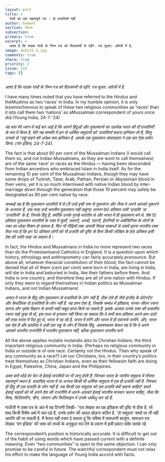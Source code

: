 ```yaml
---
layout: post
title: >
  गांधी का एक महत्वपूर्ण पत्र : दो प्रजातियाँ नहीं
author: hemant
section: समाज
subsection:
primary: true
excerpt: >
  आशा है कि पाठक गांधी के निम्न पत्र को दिलचस्पी से पढ़ेंगे. पत्र मूलत: अंग्रेजी में है.
image: ank115-2.jpg
comments: true
share: true
priority: 2
issue: 115
tags: []
---
```

*आशा है कि पाठक गांधी के निम्न पत्र को दिलचस्पी से पढ़ेंगे. पत्र मूलत: अंग्रेजी में है.*

I have many times noted that you have referred to the Hindus and theMuslims as two ‘races’ in India. In my humble opinion, it is only lessmischievous to speak of these two religious communities as ‘races’ than it isto call them two ‘nations’ as aMussalman correspondent of yours once did.(Young India, 24-7-’24)


*यह बात मेरे ध्यान में कई बार आई है कि आपने हिंदुओं और मुसलमानों का उल्लेख भारत की दो'प्रजातियों' के रूप में किया है. मेरी नम्र सम्मति में इन दो धार्मिक समुदायों को 'प्रजातियां'कहना हानिकर तो है; किंतु उनको दो 'राष्ट्र'कहने की अपेक्षा कम हानिकर है. आपके एक मुसलमान संवाददाता ने एक बार ऐसा प्रयोग किया. (यंग इंडिया, 24-7-24).*

The fact is that about 90 per cent of the Mussalman Indians (I would call them so, and not Indian Mussalmans, as they are wont to call themselves) are of the same ‘race’ or races as the Hindus — having been descended from Indian ancestors who embraced Islam in India itself. As for the remaining 10 per cent of the Mussalman Indians, though they may have some drops of Turkish, Tatar, Arab, Pathan, Persian or Abyssinian blood in their veins, yet it is so much intermixed with native Indian blood by inter-marriage down through the generation that those 10 percent may safely be designated as 90 per cent native by race.

*सच्चाई यह है कि मुसलमान भारतीयों में से (मैं उन्हें इसी नाम से पुकारूंगा और जैसा वे अपने आपको पुकारने के अभ्यस्त हैं, उस तरह उन्हें भारतीय मुसलमान नहीं कहूंगा) लगभग 90 प्रतिशत उसी 'प्रजाति' या 'प्रजातियों' के हैं, जिनके हिंदू हैं, क्योंकि उनके पुरखे भारतीय थे और भारत में ही मुसलमान बने थे. शेष 10 प्रतिशत मुसलमान भारतीयों के रक्त में तुर्कों, तातारों, अरबों, पठानों, ईरानियों या अबीसिनिया के लोगों के रक्त का थोड़ा मिश्रण हो सकता है. फिर भी पीढ़ियों तक आपसी विवाह सम्बन्धों से उसमें इतना भारतीय रक्त मिल गया है कि इन 10 प्रतिशत लोगों को भी प्रजाति की दृष्टि से बिना किसी जोखिम के 99 प्रतिशत इसी देश की जाति कहा जा सकता है।*

In fact, the Hindus and Mussalmans in India no more represent two races than do the Protestantsand Catholics in England. It is a question upon which history, ethnology and anthropometry can fairly accurately pronounce. But above all, whatever theracial constitution of their blood, the fact cannot be denied that all of them (cent per cent) were born in India, are living in India, will die in India and beburied in India, like their fathers before them. And India is one country, and therefore they are all of one nation with Hindus. If only they were to regard themselves in Indian politics as Mussalman Indians, and not Indian Mussalmans!

*असल में भारत के हिंदू और मुसलमान दो प्रजातियों के लोग नहीं हैं, ठीक ऐसे ही जैसे इंग्लैंड के प्रोटेस्टेंट और कैथॉलिक दो प्रजातियों के लोग नहीं हैं. यह प्रश्न ऐसा है, जिसके सम्बंध में इतिहास, मानव-जीवन रचना शास्त्र और नृवंश विज्ञान से काफी सही सबूत प्राप्त किये जा सकते हैं. इसके अलावा उनके रक्त की प्रजातीय रचना चाहे  कुछ भी हो, इस तथ्य से इनकार नहीं किया जा सकता कि वे सभी शत-प्रतिशत अपने बाप-दादों की तरह भारत में पैदा हुए थे, भारत में रह रहे हैं, भारत में मरेंगे और भारत में ही दफनाये जायेंगे. और, भारत एक देश है और इसलिए वे उसी एक राष्ट्र के लोग हैं जिसके हिंदू. आवश्यकता केवल यह है कि वे अपने आपको भारतीय राजनीति में भारतीय मुसलमान नहीं, बल्कि मुसलमान भारतीय मानें.*

All the above applies mutatis mutandis also to Christian Indians, the third important religious community in India. (Perhaps no religious community in India or outside is of one race. Certainly not the Hindus. Then why speak of any community as a race?) Let our Christians, too, in their country’s politics treat themselves as Christian Indians, even as their fellowsin faith are doing in Egypt, Palestine, China, Japan and the Philippines.

*उक्त बातें थोड़े हेर फेर से ईसाई भारतीयों पर भी लागू होती हैं; जिनका भारत के जातीय समुदाय में तीसरा महत्वपूर्ण स्थान है. कदाचित् भारत में या अन्यत्र किसी भी धार्मिक समुदाय में एक ही प्रजाति नहीं है. निश्चय ही हिंदू भी एक प्रजाति के लोग नहीं हैं. तब किसी एक समुदाय को एक प्रजाति क्यों कहना चाहिए? हमारे ईसाई भाइयों को भी अपने देश की राजनीति में अपने-आपको ईसाई भारतीय मानकर चलना चाहिए, जैसा कि मिस्र, फिलिस्तीन, चीन, जापान और फिलिपाइन में उनके धर्मबंधु कर रहे हैं.*

गांधीजी ने उक्त पत्र के अंत में यह टिप्पणी लिखी– "पत्र लेखक का पक्ष इतिहास की दृष्टि से ठीक है. जो शब्द किसी विशेष अर्थ में चल पड़े हैं, उनके प्रयोग की आदत छोड़ना कठिन है. 'दो समुदाय' शब्दों पर भी यही आपत्ति की जा सकती है. मैं केवल यही वचन दे सकता हूं कि भविष्य में सावधानी बरतूंगा. सावधान पत्र लेखक 'यंग इंडिया' की भाषा को तथ्यों के अनुकूल रूप देने के प्रयत्न में इसी प्रकार सदैव सतर्क रहें.

The correspondent’s position is historically accurate. It is difficult to get out of the habit of using words which have passed current with a definite meaning. Even “two communities” is open to the same objection. I can only promise to be careful in future. The watchful correspondent must not relax his effort to make the language of Young India accord with facts.
